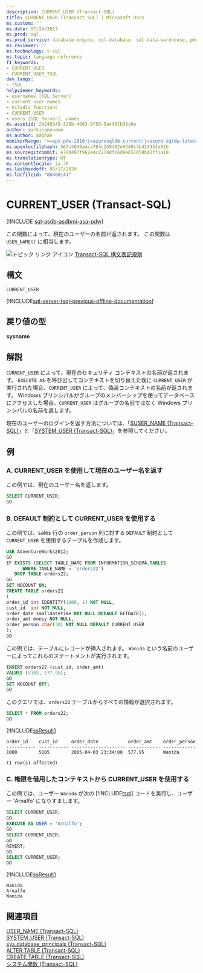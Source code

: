 ```yaml
---
description: CURRENT_USER (Transact-SQL)
title: CURRENT_USER (Transact-SQL) | Microsoft Docs
ms.custom: ''
ms.date: 07/24/2017
ms.prod: sql
ms.prod_service: database-engine, sql-database, sql-data-warehouse, pdw
ms.reviewer: ''
ms.technology: t-sql
ms.topic: language-reference
f1_keywords:
- CURRENT_USER
- CURRENT_USER_TSQL
dev_langs:
- TSQL
helpviewer_keywords:
- usernames [SQL Server]
- current user names
- niladic functions
- CURRENT_USER
- users [SQL Server], names
ms.assetid: 29248949-325b-4063-9f55-5a445fb35c6e
author: markingmyname
ms.author: maghan
monikerRange: '>=aps-pdw-2016||=azuresqldb-current||=azure-sqldw-latest||>=sql-server-2016||=sqlallproducts-allversions||>=sql-server-linux-2017||=azuresqldb-mi-current'
ms.openlocfilehash: 567c4049aaca763c249482e9340c7b424452e82b
ms.sourcegitcommit: e700497f962e4c2274df16d9e651059b42ff1a10
ms.translationtype: HT
ms.contentlocale: ja-JP
ms.lasthandoff: 08/17/2020
ms.locfileid: "88468141"
---
```

# <a name="current_user-transact-sql"></a>CURRENT_USER (Transact-SQL)
[!INCLUDE [sql-asdb-asdbmi-asa-pdw](../../includes/applies-to-version/sql-asdb-asdbmi-asa-pdw.md)]

この関数によって、現在のユーザーの名前が返されます。 この関数は `USER_NAME()` に相当します。
  
![トピック リンク アイコン](../../database-engine/configure-windows/media/topic-link.gif "トピック リンク アイコン") [Transact-SQL 構文表記規則](../../t-sql/language-elements/transact-sql-syntax-conventions-transact-sql.md)
  
## <a name="syntax"></a>構文  
  
```sql
CURRENT_USER  
```  

[!INCLUDE[sql-server-tsql-previous-offline-documentation](../../includes/sql-server-tsql-previous-offline-documentation.md)]

## <a name="return-types"></a>戻り値の型
**sysname**
  
## <a name="remarks"></a>解説  
`CURRENT_USER` によって、現在のセキュリティ コンテキストの名前が返されます。 `EXECUTE AS` を呼び出してコンテキストを切り替えた後に `CURRENT_USER` が実行された場合、`CURRENT_USER` によって、偽装コンテキストの名前が返されます。 Windows プリンシパルがグループのメンバーシップを使ってデータベースにアクセスした場合、`CURRENT_USER` はグループの名前ではなく Windows プリンシパルの名前を返します。
  
現在のユーザーのログインを返す方法については、「[SUSER_NAME &#40;Transact-SQL&#41;](../../t-sql/functions/suser-name-transact-sql.md)」と「[SYSTEM_USER &#40;Transact-SQL&#41;](../../t-sql/functions/system-user-transact-sql.md)」を参照してください。
  
## <a name="examples"></a>例  
  
### <a name="a-using-current_user-to-return-the-current-user-name"></a>A. CURRENT_USER を使用して現在のユーザー名を返す  
この例では、現在のユーザー名を返します。
  
```sql
SELECT CURRENT_USER;  
GO  
```  
  
### <a name="b-using-current_user-as-a-default-constraint"></a>B. DEFAULT 制約として CURRENT_USER を使用する  
この例では、sales 行の `order_person` 列に対する `DEFAULT` 制約として `CURRENT_USER` を使用するテーブルを作成します。
  
```sql
USE AdventureWorks2012;  
GO  
IF EXISTS (SELECT TABLE_NAME FROM INFORMATION_SCHEMA.TABLES  
      WHERE TABLE_NAME = 'orders22')  
   DROP TABLE orders22;  
GO  
SET NOCOUNT ON;  
CREATE TABLE orders22  
(  
order_id int IDENTITY(1000, 1) NOT NULL,
cust_id  int NOT NULL,
order_date smalldatetime NOT NULL DEFAULT GETDATE(),
order_amt money NOT NULL,
order_person char(30) NOT NULL DEFAULT CURRENT_USER
);  
GO  
```  
  
この例では、テーブルにレコードが挿入されます。 `Wanida` という名前のユーザーによってこれらのステートメントが実行されます。
  
```sql
INSERT orders22 (cust_id, order_amt)  
VALUES (5105, 577.95);  
GO  
SET NOCOUNT OFF;  
GO  
```  
  
このクエリでは、`orders22` テーブルからすべての情報が選択されます。
  
```sql
SELECT * FROM orders22;  
GO  
```  
  
[!INCLUDE[ssResult](../../includes/ssresult-md.md)]
  
```
order_id    cust_id     order_date           order_amt    order_person
----------- ----------- -------------------- ------------ ------------
1000        5105        2005-04-03 23:34:00  577.95       Wanida
  
(1 row(s) affected)
```
  
### <a name="c-using-current_user-from-an-impersonated-context"></a>C. 権限を借用したコンテキストから CURRENT_USER を使用する  
この例では、ユーザー `Wanida` が次の [!INCLUDE[tsql](../../includes/tsql-md.md)] コードを実行し、ユーザー 'Arnalfo' になりすまします。
  
```sql
SELECT CURRENT_USER;  
GO  
EXECUTE AS USER = 'Arnalfo';  
GO  
SELECT CURRENT_USER;  
GO  
REVERT;  
GO  
SELECT CURRENT_USER;  
GO  
```  
  
[!INCLUDE[ssResult](../../includes/ssresult-md.md)]
  
```
Wanida
Arnalfo
Wanida
```
  
## <a name="see-also"></a>関連項目
[USER_NAME &#40;Transact-SQL&#41;](../../t-sql/functions/user-name-transact-sql.md)  
[SYSTEM_USER &#40;Transact-SQL&#41;](../../t-sql/functions/system-user-transact-sql.md)  
[sys.database_principals &#40;Transact-SQL&#41;](../../relational-databases/system-catalog-views/sys-database-principals-transact-sql.md)  
[ALTER TABLE &#40;Transact-SQL&#41;](../../t-sql/statements/alter-table-transact-sql.md)  
[CREATE TABLE &#40;Transact-SQL&#41;](../../t-sql/statements/create-table-transact-sql.md)  
[システム関数 &#40;Transact-SQL&#41;](../../relational-databases/system-functions/system-functions-category-transact-sql.md)
  
  

